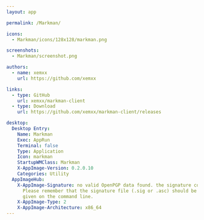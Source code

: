 ```yaml
---
layout: app

permalink: /Markman/

icons:
  - Markman/icons/128x128/markman.png

screenshots:
  - Markman/screenshot.png

authors:
  - name: xemxx
    url: https://github.com/xemxx

links:
  - type: GitHub
    url: xemxx/markman-client
  - type: Download
    url: https://github.com/xemxx/markman-client/releases

desktop:
  Desktop Entry:
    Name: Markman
    Exec: AppRun
    Terminal: false
    Type: Application
    Icon: markman
    StartupWMClass: Markman
    X-AppImage-Version: 0.2.0.10
    Categories: Utility
  AppImageHub:
    X-AppImage-Signature: no valid OpenPGP data found. the signature could not be verified.
      Please remember that the signature file (.sig or .asc) should be the first file
      given on the command line.
    X-AppImage-Type: 2
    X-AppImage-Architecture: x86_64
---
```

